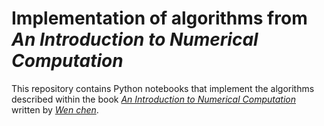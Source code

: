 # Implementation of algorithms from *An Introduction to Numerical Computation*

This repository contains Python notebooks that implement the algorithms described within the book [*An Introduction to Numerical Computation*](https://www.worldscientific.com/worldscibooks/10.1142/9844) written by [*Wen chen*](http://personal.psu.edu/wxs27/).